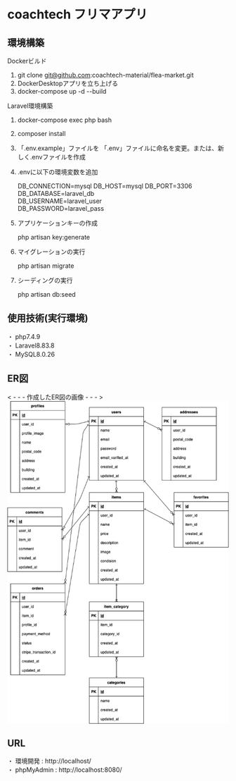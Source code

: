 #   coachtech フリマアプリ

## 環境構築
Dockerビルド  

1. git clone git@github.com:coachtech-material/flea-market.git  
2. DockerDesktopアプリを立ち上げる
3. docker-compose up -d --build

Laravel環境構築 

1. docker-compose exec php bash
2. composer install
3. 「.env.example」ファイルを 「.env」ファイルに命名を変更。または、新しく.envファイルを作成
4. .envに以下の環境変数を追加
  
   DB_CONNECTION=mysql
   DB_HOST=mysql
   DB_PORT=3306  
   DB_DATABASE=laravel_db  
   DB_USERNAME=laravel_user  
   DB_PASSWORD=laravel_pass

5. アプリケーションキーの作成

   php artisan key:generate

6. マイグレーションの実行
   
   php artisan migrate

7. シーディングの実行
   
   php artisan db:seed
   
   

## 使用技術(実行環境)
・ php7.4.9  
・ Laravel8.83.8   
・ MySQL8.0.26  
## ER図
< - - - 作成したER図の画像 - - - >  
![ER図](ER.png)


## URL
・ 環境開発 : http://localhost/  
・ phpMyAdmin : http://localhost:8080/
